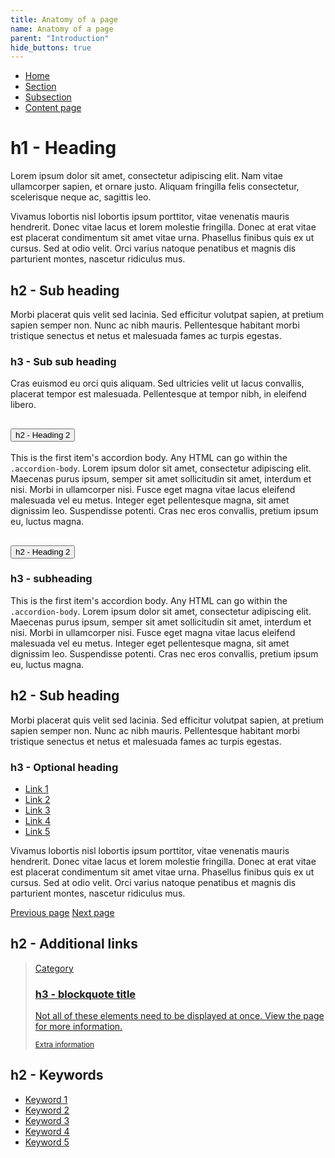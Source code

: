 ```yaml
---
title: Anatomy of a page
name: Anatomy of a page
parent: "Introduction"
hide_buttons: true
---
```

<nav aria-label="breadcrumbs">
    <ul class="breadcrumbs">
        <li><a href="/dewey-design/">Home</a></li>
        <li><a href="">Section</a></li>
        <li><a href="">Subsection</a></li>
        <li><a href="">Content page</a></li>
    </ul>
</nav>
<h1 class="margin-top-zero">h1 - Heading</h1>
<p class="lead">Lorem ipsum dolor sit amet, consectetur adipiscing elit. Nam vitae ullamcorper sapien, et ornare justo. Aliquam fringilla felis consectetur, scelerisque neque ac, sagittis leo.</p>
<p>Vivamus lobortis nisl lobortis ipsum porttitor, vitae venenatis mauris hendrerit. Donec vitae lacus et lorem molestie fringilla. Donec at erat vitae est placerat condimentum sit amet vitae urna. Phasellus finibus quis ex ut cursus. Sed at odio velit. Orci varius natoque penatibus et magnis dis parturient montes, nascetur ridiculus mus.</p>
<h2>h2 - Sub heading</h2>
<p>Morbi placerat quis velit sed lacinia. Sed efficitur volutpat sapien, at pretium sapien semper non. Nunc ac nibh mauris. Pellentesque habitant morbi tristique senectus et netus et malesuada fames ac turpis egestas.</p>
<h3>h3 - Sub sub heading</h3>
<p>Cras euismod eu orci quis aliquam. Sed ultricies velit ut lacus convallis, placerat tempor est malesuada. Pellentesque at tempor nibh, in eleifend libero.</p>
<!-- START Example -->
<div class="accordion" id="accordionExample">
  <div class="accordion-item">
    <h2 class="accordion-header" id="headingOne">
      <button class="accordion-button collapsed" type="button" data-bs-toggle="collapse" data-bs-target="#collapseOne" aria-expanded="false" aria-controls="collapseOne">
        h2 - Heading 2
      </button>
    </h2>
    <div id="collapseOne" class="accordion-collapse collapse" aria-labelledby="headingOne">
      <div class="accordion-body">
        <p>This is the first item's accordion body. Any HTML can go within the <code>.accordion-body</code>. Lorem ipsum dolor sit amet, consectetur adipiscing elit. Maecenas purus ipsum, semper sit amet sollicitudin sit amet, interdum et nisi. Morbi in ullamcorper nisi. Fusce eget magna vitae lacus eleifend malesuada vel eu metus. Integer eget pellentesque magna, sit amet dignissim leo. Suspendisse potenti. Cras nec eros convallis, pretium ipsum eu, luctus magna.</p>
      </div>
    </div>
  </div>
  <div class="accordion-item">
    <h2 class="accordion-header" id="headingTwo">
      <button class="accordion-button collapsed" type="button" data-bs-toggle="collapse" data-bs-target="#collapseTwo" aria-expanded="false" aria-controls="collapseTwo">
        h2 - Heading 2
      </button>
    </h2>
    <div id="collapseTwo" class="accordion-collapse collapse" aria-labelledby="headingTwo">
      <div class="accordion-body">
         <h3>h3 - subheading</h3>
        <p>This is the first item's accordion body. Any HTML can go within the <code>.accordion-body</code>. Lorem ipsum dolor sit amet, consectetur adipiscing elit. Maecenas purus ipsum, semper sit amet sollicitudin sit amet, interdum et nisi. Morbi in ullamcorper nisi. Fusce eget magna vitae lacus eleifend malesuada vel eu metus. Integer eget pellentesque magna, sit amet dignissim leo. Suspendisse potenti. Cras nec eros convallis, pretium ipsum eu, luctus magna.</p>
      </div>
    </div>
  </div>
</div>
<!-- END Example -->
<h2>h2 - Sub heading</h2>
<p>Morbi placerat quis velit sed lacinia. Sed efficitur volutpat sapien, at pretium sapien semper non. Nunc ac nibh mauris. Pellentesque habitant morbi tristique senectus et netus et malesuada fames ac turpis egestas.</p>
<div class="list-of-links">
	<h3>h3 - Optional heading</h3>
	<ul>
		<li><a href="">Link 1</a></li>
		<li><a href="">Link 2</a></li>
		<li><a href="">Link 3</a></li>
		<li><a href="">Link 4</a></li>
		<li><a href="">Link 5</a></li>
	</ul>
</div>
<p>Vivamus lobortis nisl lobortis ipsum porttitor, vitae venenatis mauris hendrerit. Donec vitae lacus et lorem molestie fringilla. Donec at erat vitae est placerat condimentum sit amet vitae urna. Phasellus finibus quis ex ut cursus. Sed at odio velit. Orci varius natoque penatibus et magnis dis parturient montes, nascetur ridiculus mus.</p>
<nav class="btn-nav-container" aria-label="Previous and next buttons">
    <a class="btn btn-nav-prev" href="" aria-label="Previous page">Previous page</a>
    <a class="btn btn-nav-next" href="" aria-label="Next page">Next page</a>
</nav>
<h2 class="margin-top-xl">h2 - Additional links</h2>
<blockquote class="link margin-top-xs">
	<a href="../../components-simple/blockquotes#nav">
        <div class="content">
            <p class="category">Category</p>
            <h3>h3 - blockquote title</h3>
            <p>Not all of these elements need to be displayed at once. View the page for more information.</p>
            <small>Extra information</small>
        </div>
        <div class="icon-wrap"><img src="../../images/icon-llcc-large.svg" alt="" /></div>
    </a>
</blockquote>
<div class="keywords">
	<h2 class="h5">h2 - Keywords</h2>
	<ul>
		<li><a href="">Keyword 1</a></li>
		<li><a href="">Keyword 2</a></li>
		<li><a href="">Keyword 3</a></li>
		<li><a href="">Keyword 4</a></li>
		<li><a href="">Keyword 5</a></li>
	</ul>
</div>
